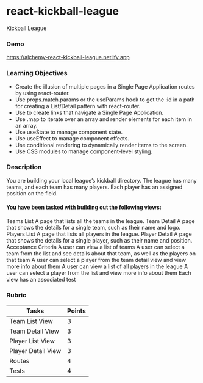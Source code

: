 # react-kickball-league
Kickball League
### Demo
https://alchemy-react-kickball-league.netlify.app

### Learning Objectives

- Create the illusion of multiple pages in a Single Page Application routes by using react-router.
- Use props.match.params or the useParams hook to get the :id in a path for creating a List/Detail pattern with react-router.
- Use <Link> to create links that navigate a Single Page Application.
- Use .map to iterate over an array and render elements for each item in an array.
- Use useState to manage component state.
- Use useEffect to manage component effects.
- Use conditional rendering to dynamically render items to the screen.
- Use CSS modules to manage component-level styling.

### Description

You are building your local league’s kickball directory. The league has many teams, and each team has many players. Each player has an assigned position on the field.

#### You have been tasked with building out the following views:

Teams List
A page that lists all the teams in the league.
Team Detail
A page that shows the details for a single team, such as their name and logo.
Players List
A page that lists all players in the league.
Player Detail
A page that shows the details for a single player, such as their name and position.
Acceptance Criteria
A user can view a list of teams
A user can select a team from the list and see details about that team, as well as the players on that team
A user can select a player from the team detail view and view more info about them
A user can view a list of all players in the league
A user can select a player from the list and view more info about them
Each view has an associated test


### Rubric

| Tasks                                                                                | Points |
| ------------------------------------------------------------------------------------ | ------ |
| Team List View                                                                       | 3      |
| Team Detail View                                                                     | 3      |
| Player List View                                                                     | 3      |
| Player Detail View                                                                   | 3      |
| Routes                                                                               | 4      |
| Tests                                                                                | 4      |